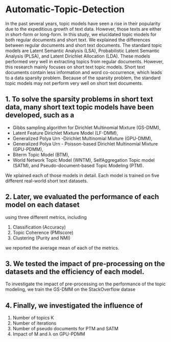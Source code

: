 # Automatic-Topic-Detection
In the past several years, topic models have seen a rise in their popularity due to the expeditious growth of text data. However, those texts are either in short-form or long-form. In this study, we elucidated topic models for both regular documents and short text. We explained the differences between regular documents and short text documents. The standard topic models are Latent Semantic Analysis (LSA), Probabilistic Latent Semantic Analysis (PLSA), and Latent Dirichlet Allocation (LDA). These models performed very well in extracting topics from regular documents. However, this research mainly focuses on short text topic models. Short text documents contain less information and word co-occurrence,
which leads to a data sparsity problem. Because of the sparsity problem, the standard topic models may not perform very well on short text documents. 

## 1. To solve the sparsity problems in short text data, many short text topic models have been developed, such as a 
- Gibbs sampling algorithm for Dirichlet Multinomial Mixture (GS-DMM), 
- Latent Feature Dirichlet Mixture Model (LF-DMM), 
- Generalized Polya Urn -Dirichlet Multinomial Mixture (GPU-DMM), 
- Generalized Polya Urn - Poisson-based Dirichlet Multinomial Mixture (GPU-PDMM), 
- Biterm Topic Model (BTM), 
- World Network Topic Model (WNTM), SelfAggregation Topic model (SATM), and Pseudo-document-based Topic Modeling (PTM). 

We xplained each of those models in detail. Each model is trained on five different real-world short text datasets. 

## 2. Later, we evaluated the performance of each model on each dataset 
using three different metrics, including 
1. Classification (Accuracy)
2. Topic Coherence (PMIscore)
3. Clustering (Purity and NMI) 
 
we reported the average mean of each of the metrics. 

## 3. We tested the impact of pre-processing on the datasets and the efficiency of each model. 
To investigate the impact of pre-processing on the performance of the topic modeling, we train the GS-DMM on the StackOverflow datase

## 4. Finally, we investigated the influence of 
1. Number of topics K 
2. Number of iterations
3. Number of pseudo documents for PTM and SATM 
4. Impact of M and λ on GPU-PDMM
